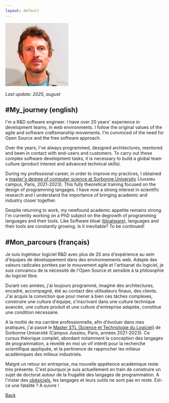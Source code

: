```yaml
---
layout: default
---
```


<img src="/img/epatrizio.png" alt="Eric Patrizio" title="Eric Patrizio" width="200" />

*Last update: 2025, august*

## #My_journey (english)

I'm a R&D software engineer. I have over 20 years' experience in development teams, in web environments.
I follow the original values of the agile and software craftsmanship movements.
I'm convinced of the need for Open Source and the free software approach.

Over the years, I've always programmed, designed architectures, mentored and been in contact with end-users and customers.
To carry out these complex software development tasks, it is necessary to build a global team culture
(product interest and advanced technical skills).

During my professional career, in order to improve my practices, I obtained a
[master's degree of computer science at Sorbonne University](https://sciences.sorbonne-universite.fr/formation-sciences/masters/master-informatique/parcours-stl)
(Jussieu campus, Paris, 2021-2023). This fully theoretical training focused on the design of programming langages.
I have now a strong interest in scientific research and I understand the importance of
bringing academic and industry closer together.

Despite returning to work, my newfound academic appetite remains strong.
I'm currently working on a PhD subject on the degrowth of programming languages and their tools.
Like Software bloat ([bloatware](https://en.wikipedia.org/wiki/Software_bloat)),
languages and their tools are constantly growing. Is it inevitable? To be continued!

## #Mon_parcours (français)

Je suis ingénieur logiciel R&D avec plus de 20 ans d'expérience au sein d'équipes de développement
dans des environnements web. Adepte des valeurs radicales portées par le mouvement agile et l'artisanat du logiciel,
je suis convaincu de la nécessité de l'Open Source et sensible à la philosophie du logiciel libre.

Durant ces années, j'ai toujours programmé, imaginé des architectures, encadré, accompagné,
été au contact des utilisateurs finaux, des clients. J'ai acquis la conviction que pour mener à bien ces tâches complexes,
construire une culture d'équipe, s'inscrivant dans une culture technique avancée, une culture produit et
une culture d'entreprise adaptée, constitue une condition nécessaire.

A la moitié de ma carrière professionnelle, afin d'évoluer dans mes pratiques, j'ai passé le
[Master STL (Science et Technologie du Logiciel)](https://sciences.sorbonne-universite.fr/formation-sciences/masters/master-informatique/parcours-stl)
de Sorbonne Université (Campus Jussieu, Paris, années 2021-2023). Ce cursus théorique complet,
abordant notamment la conception des langages de programmation, a réveillé en moi un vif intérêt pour la recherche
scientifique appliquée, et la pertinence de rapprocher les milieux académiques des milieux industriels.

Malgré un retour en entreprise, ma nouvelle appétence académique reste très présente.
C'est pourquoi je suis actuellement en train de construire un sujet de doctorat autour de la frugalité
des langages de programmation. A l'instar des [obésiciels](https://fr.wikipedia.org/wiki/Bloatware),
les langages et leurs outils ne sont pas en reste. Est-ce une fatalité ? A suivre !

<a href="/" class="btn">Back</a>
